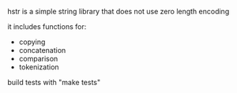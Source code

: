 hstr is a simple string library that does not use zero length encoding

it includes functions for:
- copying 
- concatenation
- comparison
- tokenization

build tests with "make tests"
